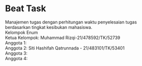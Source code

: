 # Beat Task 
Manajemen tugas dengan perhitungan waktu penyelesaian tugas berdasarkan tingkat kesibukan mahasiswa.<br/>
Kelompok Enum<br/>
Ketua Kelompok: Muhammad Rizqi-21/478592/TK/52739<br/>
Anggota 1:<br/> 
Anggota 2: Siti Hashifah Qatrunnada - 21/483101/TK/53401 <br/>
Anggota 3:<br/> 
Anggota 4:<br/>
